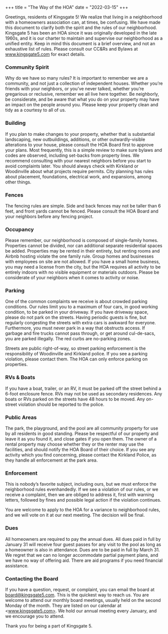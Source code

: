 +++
title = "The Way of the HOA"
date = "2022-03-15"
+++

Greetings, residents of Kingsgate 5! We realize that living in a neighborhood with a homeowners association can, at times, be confusing. We have made this document to clarify both the spirit and the rules of our neighborhood. Kingsgate 5 has been an HOA since it was originally developed in the late 1960s, and it is our charter to maintain and supervise our neighborhood as a unified entity. Keep in mind this document is a brief overview, and not an exhaustive list of rules. Please consult our CC&Rs and Bylaws at www.kingsgate5.com for exact details.

### Community Spirit

Why do we have so many rules? It is important to remember we are a community, and not just a collection of independent houses. Whether you’re friends with your neighbors, or you’ve never talked, whether you’re gregarious or reclusive, remember we all live here together. Be neighborly, be considerate, and be aware that what you do on your property may have an impact on the people around you. Please keep your property clean and tidy as a courtesy to all of us.

### Building

If you plan to make changes to your property, whether that is substantial landscaping, new outbuildings, additions, or other outwardly-visible alterations to your house, please consult the HOA Board first to approve your plans. Most frequently, this is a simple review to make sure bylaws and codes are observed, including set-backs from property lines. We recommend consulting with your nearest neighbors before you start to avoid complaints later. You should always check with Kirkland or Woodinville about what projects require permits. City planning has rules about placement, foundations, electrical work, and expansions, among other things.

### Fences

The fencing rules are simple. Side and back fences may not be taller than 6 feet, and front yards cannot be fenced. Please consult the HOA Board and your neighbors before any fencing project.

### Occupancy

Please remember, our neighborhood is composed of single-family homes. Properties cannot be divided, nor can additional separate residential spaces be added. Properties may be rented in their entirety, but renting rooms and Airbnb hosting violate the one family rule. Group homes and businesses with employees on site are not allowed. If you have a small home business, you may need a license from the city, but the HOA requires all activity to be entirely indoors with no visible equipment or materials outdoors. Please be considerate of your neighbors when it comes to activity or noise.

### Parking

One of the common complaints we receive is about crowded parking conditions. Our rules limit you to a maximum of four cars, in good working condition, to be parked in your driveway. If you have driveway space, please do not park on the streets. Having periodic guests is fine, but regularly congesting the streets with extra cars is awkward for everyone. Furthermore, you must never park in a way that obstructs access. If garbage and fire trucks cannot pass through, or get around cul-de-sacs, you are parked illegally. The red curbs are no-parking zones.

Streets are public right-of-way, so street parking enforcement is the responsibility of Woodinville and Kirkland police. If you see a parking violation, please contact them. The HOA can only enforce parking on properties.

### RVs & Boats

If you have a boat, trailer, or an RV, it must be parked off the street behind a 6-foot enclosure fence. RVs may not be used as secondary residences. Any boats or RVs parked on the streets have 48 hours to be moved. Any on-street violation should be reported to the police.

### Public Areas

The park, the playground, and the pool are all community property for use by all residents in good standing. Please be respectful of our property and leave it as you found it, and close gates if you open them. The owner of a rental property may choose whether they or the renter may use the facilities, and should notify the HOA Board of their choice. If you see any activity which you find concerning, please contact the Kirkland Police, as they handle all enforcement at the park area.

### Enforcement

This is nobody’s favorite subject, including ours, but we must enforce the neighborhood rules evenhandedly. If we see a violation of our rules, or we receive a complaint, then we are obliged to address it, first with warning letters, followed by fines and possible legal action if the violation continues.

You are welcome to apply to the HOA for a variance to neighborhood rules, and we will vote on it at our next meeting. The decision will be final.

### Dues

All homeowners are required to pay the annual dues. All dues paid in full by January 31 will receive four guest passes for any visit to the pool as long as a homeowner is also in attendance. Dues are to be paid in full by March 31. We regret that we can no longer accommodate partial payment plans, and we have no way of offering aid. There are aid programs if you need financial assistance.

### Contacting the Board

If you have a question, request, or complaint, you can email the board at <board@kingsgate5.com>. This is the quickest way to reach us. You are welcome to attend our monthly board meetings, usually held on the second Monday of the month. They are listed on our calendar at <www.kingsgate5.com>. We hold our annual meeting every January, and we encourage you to attend. 

Thank you for being a part of Kingsgate 5.
